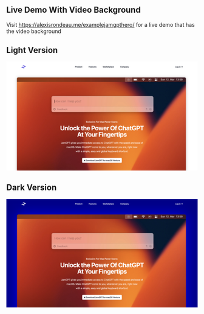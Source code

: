## Live Demo With Video Background
Visit https://alexisrondeau.me/examplejamgpthero/ for a live demo that has the video background

## Light Version
![Light version](https://github.com/akaalias/examplejamgpthero/blob/main/demo-light.png?raw=true)

## Dark Version
![Dark version](https://github.com/akaalias/examplejamgpthero/blob/main/demo-dark.png?raw=true)




